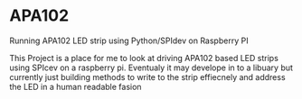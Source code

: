 # APA102
Running APA102 LED strip using Python/SPIdev on Raspberry PI

This Project is a place for me to look at driving APA102 based LED strips using SPIcev on a raspberry pi. Eventualy it may develope in to a libuary but currently just building methods to write to the strip effiecnely and address the LED in a human readable fasion

